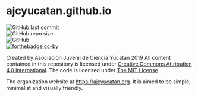 # ajcyucatan.github.io
![GitHub last commit](https://img.shields.io/github/last-commit/ajcyucatan/ajcyucatan.github.io?style=for-the-badge) <br>
![GitHub repo size](https://img.shields.io/github/repo-size/ajcyucatan/ajcyucatan.github.io?style=for-the-badge) <br>
![GitHub](https://img.shields.io/github/license/ajcyucatan/ajcyucatan.github.io?style=for-the-badge) <br>
[![forthebadge cc-by](http://ForTheBadge.com/images/badges/cc-by.svg)](https://creativecommons.org/licenses/by/4.0)

Created by Asociación Juvenil de Ciencia Yucatán 2019 All content contained in this repository is licensed under [Creative Commons Attribution 4.0 International](https://creativecommons.org/licenses/by/4.0/ "CC BY 4.0"). The code is licensed under [The MIT License](https://mit-license.org "MIT License")

The organization website at https://ajcyucatan.org. It is aimed to be simple, minimalist and visually friendly.
